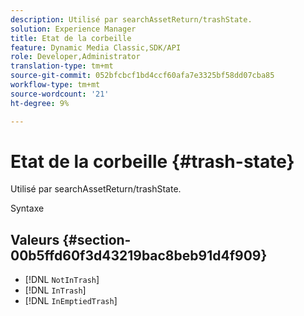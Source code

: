 ```yaml
---
description: Utilisé par searchAssetReturn/trashState.
solution: Experience Manager
title: Etat de la corbeille
feature: Dynamic Media Classic,SDK/API
role: Developer,Administrator
translation-type: tm+mt
source-git-commit: 052bfcbcf1bd4ccf60afa7e3325bf58dd07cba85
workflow-type: tm+mt
source-wordcount: '21'
ht-degree: 9%

---
```



# Etat de la corbeille {#trash-state}

Utilisé par searchAssetReturn/trashState.

Syntaxe

## Valeurs {#section-00b5ffd60f3d43219bac8beb91d4f909}

* [!DNL `NotInTrash`]
* [!DNL `InTrash`]
* [!DNL `InEmptiedTrash`]

